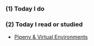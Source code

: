 ### (1) Today I do

### (2) Today I read or studied

- [Pipenv & Virtual Environments](http://docs.python-guide.org/en/latest/dev/virtualenvs/)